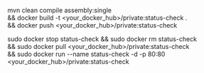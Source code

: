 mvn clean compile assembly:single \
&& docker build -t <your_docker_hub>/private:status-check . \
&& docker push <your_docker_hub>/private:status-check

sudo docker stop status-check && sudo docker rm status-check \
&& sudo docker pull <your_docker_hub>/private:status-check \
&& sudo docker run --name status-check -d -p 80:80 <your_docker_hub>/private:status-check